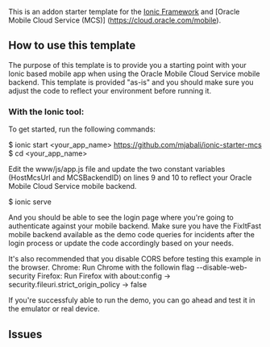 This is an addon starter template for the [Ionic Framework](http://ionicframework.com/) and [Oracle Mobile Cloud Service (MCS)] (https://cloud.oracle.com/mobile).

## How to use this template

The purpose of this template is to provide you a starting point with your Ionic based mobile app when using the Oracle Mobile Cloud Service mobile backend.
This template is provided "as-is" and you should make sure you adjust the code to reflect your environment before running it.

### With the Ionic tool:

To get started, run the following commands:

$ ionic start <your_app_name> https://github.com/mjabali/ionic-starter-mcs
$ cd <your_app_name>

Edit the www/js/app.js file and update the two constant variables (HostMcsUrl and MCSBackendID) on lines 9 and 10 to reflect your Oracle Mobile Cloud Service mobile backend. 

$ ionic serve

And you should be able to see the login page where you're going to authenticate against your mobile backend. Make sure you have the FixItFast mobile backend available as the demo code queries for incidents after the login process or update the code accordingly based on your needs.

It's also recommended that you disable CORS before testing this example in the browser.
Chrome: Run Chrome with the followin flag --disable-web-security
Firefox: Run Firefox with about:config -> security.fileuri.strict_origin_policy -> false

If you're successfuly able to run the demo, you can go ahead and test it in the emulator or real device.


## Issues

